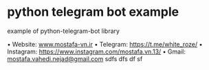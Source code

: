 # python telegram bot example
example of python-telegram-bot library

 • Website: www.mostafa-vn.ir
 • Telegram: https://t.me/white_roze/
 • Instagram: https://www.instagram.com/mostafa.vn.13/
 • Gmail: mostafa.vahedi.nejad@gmail.com
sdfs
dfs
df
sf
